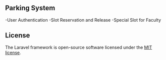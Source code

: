 ## Parking System 
-User Authentication 
-Slot Reservation and Release 
-Special Slot for Faculty 


## License
The Laravel framework is open-source software licensed under the [MIT license](https://opensource.org/licenses/MIT).
